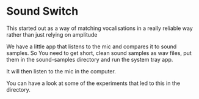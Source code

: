 # Sound Switch 


This started out as a way of matching vocalisations in a really reliable way rather than just relying on amplitude 

We have a little app that listens to the mic and compares it to sound samples. So You need to get short, clean sound samples as wav files, put them in the sound-samples directory and run the system tray app.

It will then listen to the mic in the computer. 

You can have a look at some of the experiments that led to this in the directory. 


